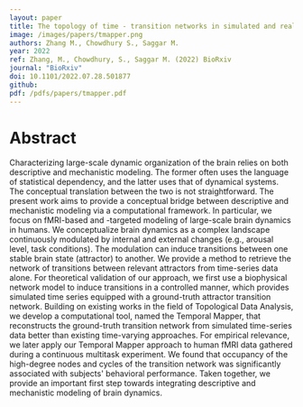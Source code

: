 ```yaml
---
layout: paper
title: The topology of time - transition networks in simulated and real neural dynamics
image: /images/papers/tmapper.png
authors: Zhang M., Chowdhury S., Saggar M.
year: 2022
ref: Zhang, M., Chowdhury, S., Saggar M. (2022) BioRxiv
journal: "BioRxiv"
doi: 10.1101/2022.07.28.501877
github:
pdf: /pdfs/papers/tmapper.pdf
---
```


# Abstract
Characterizing large-scale dynamic organization of the brain relies on both descriptive and mechanistic modeling. The former often uses the language of statistical dependency, and the latter uses that of dynamical systems. The conceptual translation between the two is not straightforward. The present work aims to provide a conceptual bridge between descriptive and mechanistic modeling via a computational framework. In particular, we focus on fMRI-based and -targeted modeling of large-scale brain dynamics in humans. We conceptualize brain dynamics as a complex landscape continuously modulated by internal and external changes (e.g., arousal level, task conditions). The modulation can induce transitions between one stable brain state (attractor) to another. We provide a method to retrieve the network of transitions between relevant attractors from time-series data alone. For theoretical validation of our approach, we first use a biophysical network model to induce transitions in a controlled manner, which provides simulated time series equipped with a ground-truth attractor transition network. Building on existing works in the field of Topological Data Analysis, we develop a computational tool, named the Temporal Mapper, that reconstructs the ground-truth transition network from simulated time-series data better than existing time-varying approaches. For empirical relevance, we later apply our Temporal Mapper approach to human fMRI data gathered during a continuous multitask experiment. We found that occupancy of the high-degree nodes and cycles of the transition network was significantly associated with subjects' behavioral performance. Taken together, we provide an important first step towards integrating descriptive and mechanistic modeling of brain dynamics.
